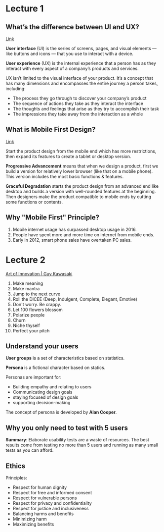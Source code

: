 Lecture 1
=======


What’s the difference between UI and UX?
---

[Link](https://www.usertesting.com/blog/2016/04/27/ui-vs-ux/)

**User interface** (UI) is the series of screens, pages, and visual elements — like buttons and icons — that you use to interact with a device.

**User experience** (UX) is the internal experience that a person has as they interact with every aspect of a company’s products and services.

UX isn’t limited to the visual interface of your product. It’s a concept that has many dimensions and encompasses the entire journey a person takes, including:

- The process they go through to discover your company’s product
- The sequence of actions they take as they interact the interface
- The thoughts and feelings that arise as they try to accomplish their task
- The impressions they take away from the interaction as a whole


What is Mobile First Design?
---

[Link](https://www.mockplus.com/blog/post/mobile-first-design)

Start the product design from the mobile end which has more restrictions, then expand its features to create a tablet or desktop version.

**Progressive Advancement** means that when we design a product, first we build a version for relatively lower browser (like that on a mobile phone). This version includes the most basic functions & features.

**Graceful Degradation** starts the product design from an advanced end like desktop and builds a version with well-rounded features at the beginning. Then designers make the product compatible to mobile ends by cutting some functions or contents.

Why "Mobile First" Principle?
---

1. Mobile internet usage has surpassed desktop usage in 2016.
2. People have spent more and more time on internet from mobile ends.
3. Early in 2012, smart phone sales have overtaken PC sales.


Lecture 2
=======

[Art of Innovation | Guy Kawasaki](https://youtu.be/Mtjatz9r-Vc)

1. Make meaning
2. Make mantra
3. Jump to the next curve
4. Roll the DICEE (Deep, Indulgent, Complete, Elegant, Emotive)
5. Don't worry. Be crappy.
6. Let 100 flowers blossom
7. Polarize people
8. Churn
9. Niche thyself
10. Perfect your pitch


Understand your users
---

**User groups** is a set of characteristics based on statistics.

**Persona** is a fictional character based on statics.

Personas are important for:

- Building empathy and relating to users
- Communicating design goals
- staying focused of design goals
- supporting decision-making

The concept of persona is developed by **Alan Cooper**. 


Why you only need to test with 5 users
---

**Summary**: Elaborate usability tests are a waste of resources. The best results come from testing no more than 5 users and running as many small tests as you can afford.


Ethics
---

Principles:

- Respect for human dignity
- Respect for free and informed consent
- Respect for vulnerable persons
- Respect for privacy and confidentiality
- Respect for justice and inclusiveness
- Balancing harms and benefits
- Minimizing harm
- Maximizing benefits
